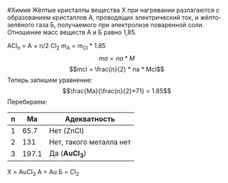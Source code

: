 #Химия 
Жёлтые кристаллы вещества Х при нагревании разлагаются с образованием кристаллов А, проводящих электрический ток, и жёлто-зелёного газа Б, получаемого при электролизе поваренной соли. Отношение масс веществ А и Б равно 1,85. 

ACl<sub>n</sub> = A + n/2 Cl<sub>2</sub>
m<sub>A</sub> = m<sub>Cl</sub> * 1.85
$$ma = na * M$$
$$mcl = \frac{n}{2} * na * Mcl$$
Теперь запишем уравнение:
$$\frac{Ma}{\frac{n}{2}*71} = 1.85$$
Перебираем: 

| n   | Ma    | Адекватность              |
| --- | ----- | ------------------------- |
| 1   | 65.7  | Нет (ZnCl)                |
| 2   | 131   | Нет, такого металла нет   |
| 3   | 197.1 | Да (**AuCl<sub>3</sub>**) |


Х = AuCl<sub>3</sub>
A = Au
Б = Cl<sub>2</sub>